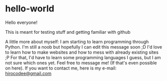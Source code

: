 # hello-world

Hello everyone!

This is meant for testing stuff and getting familiar with github

A little more about myself:
I am starting to learn programming through Python. I'm still a noob but hopefully I can edit this message soon ;D
I'd love to learn how to make websites and how to mess with already existing sites ;P For that, I'd have to learn some programming languages I guess, but I am not sure which ones yet. Feel free to message me! (If that's even possible on here). If you want to contact me, here is my e-mail: hirocodee@gmail.com
